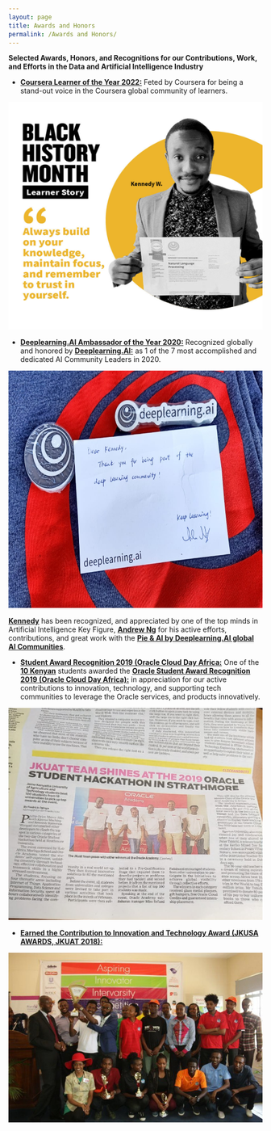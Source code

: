 ```yaml
---
layout: page
title: Awards and Honors
permalink: /Awards and Honors/
---
```


**Selected Awards, Honors, and Recognitions for our Contributions, Work, and Efforts in the Data and Artificial Intelligence Industry**

- [**Coursera Learner of the Year 2022:**](ai-and-learning-into-a-successful-career/) Feted by Coursera for being a stand-out voice in the Coursera global community of learners.

<p align="center">
  <img width="550" height="450" src="https://raw.githubusercontent.com/kennedykwangari/kennedykwangari.github.io/master/images/kennedycoursera.jpg">
</p>

  
- [**Deeplearning.AI Ambassador of the Year 2020:**](https://www.deeplearning.ai/breaking-into-ai-juggling-work-projects-and-personal-life-with-kennedy-wangari/)  Recognized globally and honored by 	[**Deeplearning.AI:**](https://www.deeplearning.ai/breaking-into-ai-juggling-work-projects-and-personal-life-with-kennedy-wangari/) as 1 of the 7 most accomplished and dedicated AI Community Leaders in 2020.

<p align="center">
  <img width="550" height="470" src="https://raw.githubusercontent.com/kennedykwangari/kennedykwangari.github.io/master/images/postcard.jpg">
</p>

[**Kennedy**](https://www.deeplearning.ai/breaking-into-ai-juggling-work-projects-and-personal-life-with-kennedy-wangari/) has been recognized, and appreciated by one of the top minds in Artificial Intelligence Key Figure, [**Andrew Ng**](https://twitter.com/AndrewYNg) for his active efforts, contributions, and great work with the [**Pie & AI by Deeplearning.AI global AI Communities**](https://www.deeplearning.ai/events/).



- [**Student Award Recognition 2019 (Oracle Cloud Day Africa:**](https://www.capitalfm.co.ke/thesauce/2019-oracle-student-hackathon-sees-jkuat-students-honored-in-data-science-track/) One of the [**10 Kenyan**](http://www.jkuat.ac.ke/jkuat-students-top-the-2019-oracle-student-hackathon/)  students awarded the [**Oracle Student Award Recognition 2019 (Oracle Cloud Day Africa):**](http://discover.jkuat.ac.ke/jkuat-students-top-at-the-2019-oracle-student-hackathon/) in appreciation for our active contributions to innovation, technology, and supporting tech communities to leverage the Oracle services, and products innovatively.


<p align="center">
  <img width="540" height="420" src="https://raw.githubusercontent.com/kennedykwangari/kennedykwangari.github.io/master/images/awardee.jpg">
</p>


-	[**Earned the Contribution to Innovation and Technology Award (JKUSA AWARDS, JKUAT 2018):**](http://discover.jkuat.ac.ke/jkusa-award-winners-20172018-feted/) 

<p align="center">
   <img src="https://raw.githubusercontent.com/kennedykwangari/kennedykwangari.github.io/master/images/winners.jpg">
</p>

